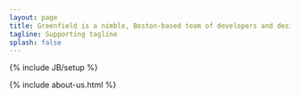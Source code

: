 ```yaml
---
layout: page
title: Greenfield is a nimble, Boston-based team of developers and designers.
tagline: Supporting tagline
splash: false
---
```

{% include JB/setup %}

<section class="page-body">
  <div class="container">
    {% include about-us.html %}
  </div>
</section>

